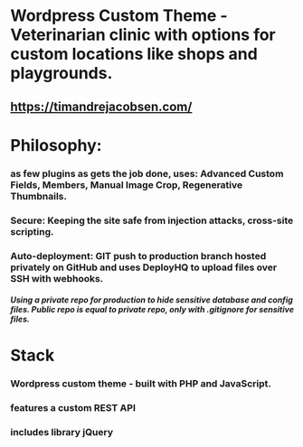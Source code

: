 # Wordpress Custom Theme - Veterinarian clinic with options for custom locations like shops and playgrounds.
## https://timandrejacobsen.com/

# Philosophy:
### as few plugins as gets the job done, uses: Advanced Custom Fields, Members, Manual Image Crop, Regenerative Thumbnails.
### Secure: Keeping the site safe from injection attacks, cross-site scripting.
### Auto-deployment: GIT push to production branch hosted privately on GitHub and uses DeployHQ to upload files over SSH with webhooks.
##### Using a private repo for production to hide sensitive database and config files. Public repo is equal to private repo, only with .gitignore for sensitive files.

# Stack
### Wordpress custom theme - built with PHP and JavaScript.
### features a custom REST API
### includes library jQuery
